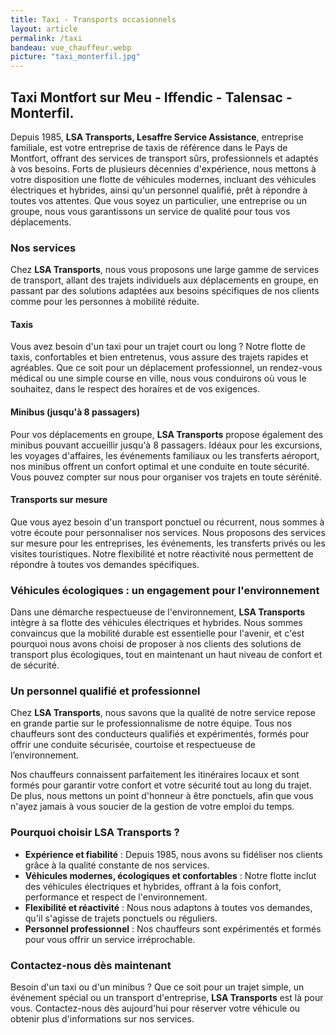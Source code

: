 ```yaml
---
title: Taxi - Transports occasionnels
layout: article
permalink: /taxi 
bandeau: vue_chauffeur.webp
picture: "taxi_monterfil.jpg"
---
```


## Taxi Montfort sur Meu - Iffendic - Talensac - Monterfil.



Depuis 1985, **LSA Transports, Lesaffre Service Assistance**, entreprise familiale, est votre entreprise de taxis de référence dans le Pays de Montfort, offrant des services de transport sûrs, professionnels et adaptés à vos besoins. Forts de plusieurs décennies d'expérience, nous mettons à votre disposition une flotte de véhicules modernes, incluant des véhicules électriques et hybrides, ainsi qu'un personnel qualifié, prêt à répondre à toutes vos attentes. Que vous soyez un particulier, une entreprise ou un groupe, nous vous garantissons un service de qualité pour tous vos déplacements.

### **Nos services**

Chez **LSA Transports**, nous vous proposons une large gamme de services de transport, allant des trajets individuels aux déplacements en groupe, en passant par des solutions adaptées aux besoins spécifiques de nos clients comme pour les personnes à mobilité réduite.

#### **Taxis**
Vous avez besoin d'un taxi pour un trajet court ou long ? Notre flotte de taxis, confortables et bien entretenus, vous assure des trajets rapides et agréables. Que ce soit pour un déplacement professionnel, un rendez-vous médical ou une simple course en ville, nous vous conduirons où vous le souhaitez, dans le respect des horaires et de vos exigences.

#### **Minibus (jusqu'à 8 passagers)**
Pour vos déplacements en groupe, **LSA Transports** propose également des minibus pouvant accueillir jusqu'à 8 passagers. Idéaux pour les excursions, les voyages d'affaires, les événements familiaux ou les transferts aéroport, nos minibus offrent un confort optimal et une conduite en toute sécurité. Vous pouvez compter sur nous pour organiser vos trajets en toute sérénité.

#### **Transports sur mesure**
Que vous ayez besoin d'un transport ponctuel ou récurrent, nous sommes à votre écoute pour personnaliser nos services. Nous proposons des services sur mesure pour les entreprises, les événements, les transferts privés ou les visites touristiques. Notre flexibilité et notre réactivité nous permettent de répondre à toutes vos demandes spécifiques.

### **Véhicules écologiques : un engagement pour l'environnement**

Dans une démarche respectueuse de l'environnement, **LSA Transports** intègre à sa flotte des véhicules électriques et hybrides. Nous sommes convaincus que la mobilité durable est essentielle pour l'avenir, et c'est pourquoi nous avons choisi de proposer à nos clients des solutions de transport plus écologiques, tout en maintenant un haut niveau de confort et de sécurité.

### **Un personnel qualifié et professionnel**

Chez **LSA Transports**, nous savons que la qualité de notre service repose en grande partie sur le professionnalisme de notre équipe. Tous nos chauffeurs sont des conducteurs qualifiés et expérimentés, formés pour offrir une conduite sécurisée, courtoise et respectueuse de l’environnement.

Nos chauffeurs connaissent parfaitement les itinéraires locaux et sont formés pour garantir votre confort et votre sécurité tout au long du trajet. De plus, nous mettons un point d'honneur à être ponctuels, afin que vous n'ayez jamais à vous soucier de la gestion de votre emploi du temps.

### **Pourquoi choisir LSA Transports ?**

- **Expérience et fiabilité** : Depuis 1985, nous avons su fidéliser nos clients grâce à la qualité constante de nos services.
- **Véhicules modernes, écologiques et confortables** : Notre flotte inclut des véhicules électriques et hybrides, offrant à la fois confort, performance et respect de l'environnement.
- **Flexibilité et réactivité** : Nous nous adaptons à toutes vos demandes, qu'il s'agisse de trajets ponctuels ou réguliers.
- **Personnel professionnel** : Nos chauffeurs sont expérimentés et formés pour vous offrir un service irréprochable.


### **Contactez-nous dès maintenant**

Besoin d'un taxi ou d'un minibus ? Que ce soit pour un trajet simple, un événement spécial ou un transport d'entreprise, **LSA Transports** est là pour vous. Contactez-nous dès aujourd'hui pour réserver votre véhicule ou obtenir plus d'informations sur nos services.



